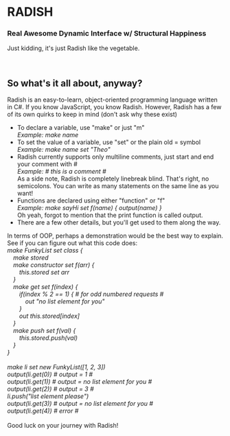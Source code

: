 <h1>RADISH</h1>
<h3>Real Awesome Dynamic Interface w/ Structural Happiness</h3>
<p>Just kidding, it's just Radish like the vegetable.</p>
<br>
<h2>So what's it all about, anyway?</h2>
<p>Radish is an easy-to-learn, object-oriented programming language written in C#. If you know JavaScript, you know Radish. However, Radish has a few of its own quirks to keep in mind (don't ask why these exist)
    <ul>
        <li>To declare a variable, use "make" or just "m"<br><em>Example: make name</em></li>
        <li>To set the value of a variable, use "set" or the plain old = symbol<br><em>Example: make name set "Theo"</em></li>
        <li>Radish currently supports only multiline comments, just start and end your comment with #<br><em>Example: # this is a comment #</em><br>As a side note, Radish is completely linebreak blind. That's right, no semicolons. You can write as many statements on the same line as you want!</li>
        <li>Functions are declared using either "function" or "f"<br><em>Example: make sayHi set f(name) {
            output(name)
        }</em><br>Oh yeah, forgot to mention that the print function is called output.</li>
        <li>There are a few other details, but you'll get used to them along the way.</li>
    </ul>
In terms of OOP, perhaps a demonstration would be the best way to explain. See if you can figure out what this code does:<br><em>
make FunkyList set class {<br>
    &emsp;make stored<br>
    &emsp;make constructor set f(arr) {<br>
        &emsp;&emsp;this.stored set arr<br>
    &emsp;}<br>
    &emsp;make get set f(index) {<br>
        &emsp;&emsp;if(index % 2 == 1) { # for odd numbered requests #<br>
            &emsp;&emsp;&emsp;out "no list element for you"<br>
        &emsp;&emsp;}<br>
        &emsp;&emsp;out this.stored[index]<br>
    &emsp;}<br>
    &emsp;make push set f(val) {<br>
        &emsp;&emsp;this.stored.push(val)<br>
    &emsp;}<br>
}<br>
<br>
make li set new FunkyList([1, 2, 3])<br>
output(li.get(0)) # output = 1 #<br>
output(li.get(1)) # output = no list element for you #<br>
output(li.get(2)) # output = 3 #<br>
li.push("list element please")<br>
output(li.get(3)) # output = no list element for you #<br>
output(li.get(4)) # error #<br>
</em><br>Good luck on your journey with Radish!</p>
